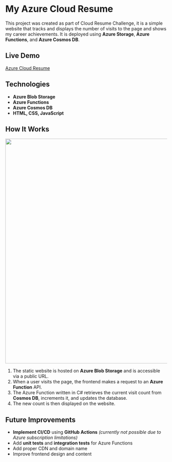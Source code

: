 # My Azure Cloud Resume

This project was created as part of Cloud Resume Challenge, it is a simple website that tracks and displays the number of visits to the page and shows my career achievements. It is deployed using **Azure Storage**, **Azure Functions**, and **Azure Cosmos DB**.

## Live Demo
[Azure Cloud Resume](https://cloudresumeacgstorage.z5.web.core.windows.net/)

## Technologies
- **Azure Blob Storage**
- **Azure Functions**
- **Azure Cosmos DB**
- **HTML, CSS, JavaScript**

## How It Works

<img src="https://i.imgur.com/fGxMOTT.png" width="700">

1. The static website is hosted on **Azure Blob Storage** and is accessible via a public URL.
2. When a user visits the page, the frontend makes a request to an **Azure Function** API.
3. The Azure Function written in C# retrieves the current visit count from **Cosmos DB**, increments it, and updates the database.
4. The new count is then displayed on the website.

## Future Improvements
- **Implement CI/CD** using **GitHub Actions** *(currently not possible due to Azure subscription limitations)*
- Add **unit tests** and **integration tests** for Azure Functions
- Add proper CDN and domain name
- Improve frontend design and content


